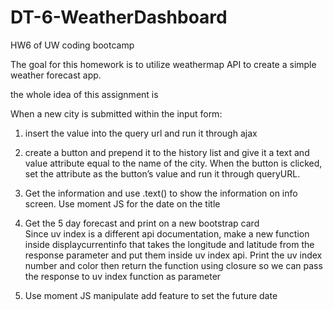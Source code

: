 # DT-6-WeatherDashboard
HW6 of UW coding bootcamp

The goal for this homework is to utilize weathermap API to create a simple weather forecast app. 

the whole idea of this assignment is 

When a new city is submitted within the input form: 
1.  insert the value into the query url and run it through ajax

2.  create a button and prepend it to the history list and give it a text and value attribute equal to the name of the city. When the button is clicked, set the attribute as the button’s value and run it through queryURL.

3.  Get the information and use .text() to show the information on info screen. Use moment JS for the date on the title

4.  Get the 5 day forecast and print on a new bootstrap card  
Since uv index is a different api documentation, make a new function inside displaycurrentinfo that takes the longitude and latitude from the response parameter and put them inside uv index api. Print the uv index number and color  then return the function using closure so we can pass the response to uv index function as parameter

5. Use moment JS manipulate add feature to set the future date
